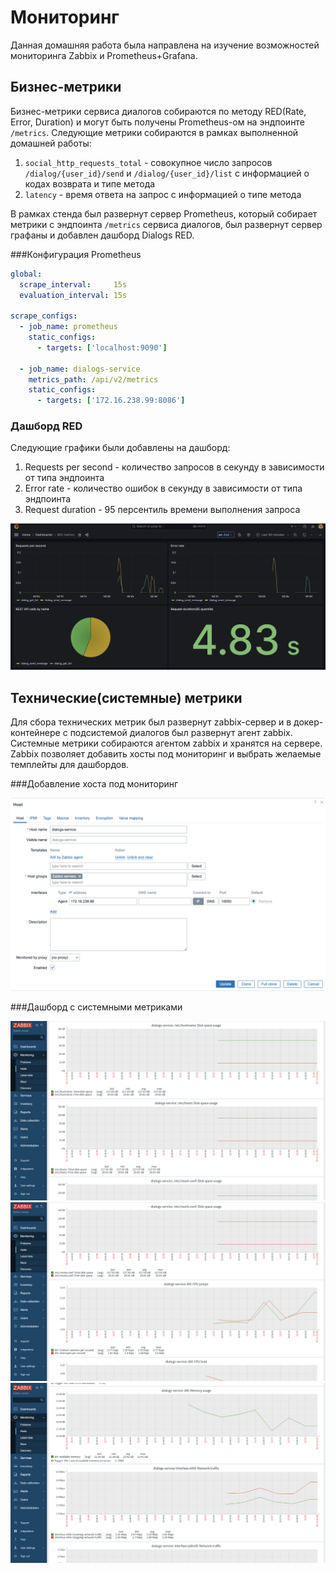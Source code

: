# Мониторинг  
Данная домашняя работа была направлена на изучение возможностей мониторинга Zabbix и Prometheus+Grafana.

## Бизнес-метрики
Бизнес-метрики сервиса диалогов собираются по методу RED(Rate, Error, Duration) и могут быть получены Prometheus-ом на эндпоинте `/metrics`. Следующие метрики собираются в рамках выполненной домашней работы:
1. `social_http_requests_total` - совокупное число запросов `/dialog/{user_id}/send` и `/dialog/{user_id}/list` с информацией о кодах возврата и типе метода
2. `latency` - время ответа на запрос с информацией о типе метода

В рамках стенда был развернут сервер Prometheus, который собирает метрики с эндпоинта `/metrics` сервиса диалогов, был развернут сервер графаны и добавлен дашборд Dialogs RED. 

###Конфигурация Prometheus

```yaml
global:
  scrape_interval:     15s
  evaluation_interval: 15s

scrape_configs:
  - job_name: prometheus
    static_configs:
      - targets: ['localhost:9090']

  - job_name: dialogs-service
    metrics_path: /api/v2/metrics
    static_configs:
      - targets: ['172.16.238.99:8086']

```

### Дашборд RED

Следующие графики были добавлены на дашборд:
1. Requests per second - количество запросов в секунду в зависимости от типа эндпоинта
2. Error rate - количество ошибок в секунду в зависимости от типа эндпоинта
3. Request duration - 95 персентиль времени выполнения запроса

!["grafana dashboard"](images/monitoring/grafana_dashboard.png )


## Технические(системные) метрики
Для сбора технических метрик был развернут zabbix-сервер и в докер-контейнере с подсистемой диалогов был развернут агент zabbix. Системные метрики собираются агентом zabbix и хранятся на сервере. Zabbix позволяет добавить хосты под мониторинг и выбрать желаемые темплейты для дашбордов.

###Добавление хоста под мониторинг

!["zabbix host"](images/monitoring/zabbix_host.png )

###Дашборд с системными метриками

!["zabbix dashboard 1"](images/monitoring/zabbix_dashboard_1.png )
!["zabbix dashboard 2"](images/monitoring/zabbix_dashboard_2.png )
!["zabbix dashboard 3"](images/monitoring/zabbix_dashboard_3.png )